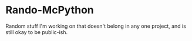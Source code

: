 # Rando-McPython
Random stuff I'm working on that doesn't belong in any one project, and is still okay to be public-ish. 
